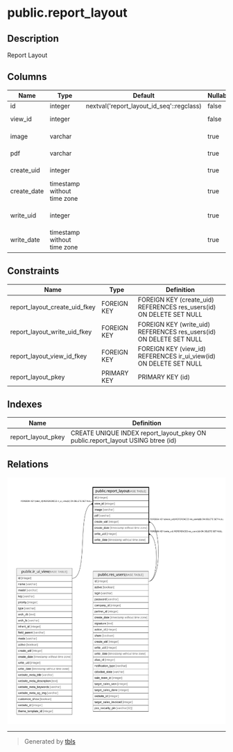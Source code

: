 # public.report_layout

## Description

Report Layout

## Columns

| Name | Type | Default | Nullable | Children | Parents | Comment |
| ---- | ---- | ------- | -------- | -------- | ------- | ------- |
| id | integer | nextval('report_layout_id_seq'::regclass) | false |  |  |  |
| view_id | integer |  | false |  | [public.ir_ui_view](public.ir_ui_view.md) | Document Template |
| image | varchar |  | true |  |  | Preview image src |
| pdf | varchar |  | true |  |  | Preview pdf src |
| create_uid | integer |  | true |  | [public.res_users](public.res_users.md) | Created by |
| create_date | timestamp without time zone |  | true |  |  | Created on |
| write_uid | integer |  | true |  | [public.res_users](public.res_users.md) | Last Updated by |
| write_date | timestamp without time zone |  | true |  |  | Last Updated on |

## Constraints

| Name | Type | Definition |
| ---- | ---- | ---------- |
| report_layout_create_uid_fkey | FOREIGN KEY | FOREIGN KEY (create_uid) REFERENCES res_users(id) ON DELETE SET NULL |
| report_layout_write_uid_fkey | FOREIGN KEY | FOREIGN KEY (write_uid) REFERENCES res_users(id) ON DELETE SET NULL |
| report_layout_view_id_fkey | FOREIGN KEY | FOREIGN KEY (view_id) REFERENCES ir_ui_view(id) ON DELETE SET NULL |
| report_layout_pkey | PRIMARY KEY | PRIMARY KEY (id) |

## Indexes

| Name | Definition |
| ---- | ---------- |
| report_layout_pkey | CREATE UNIQUE INDEX report_layout_pkey ON public.report_layout USING btree (id) |

## Relations

![er](public.report_layout.svg)

---

> Generated by [tbls](https://github.com/k1LoW/tbls)
